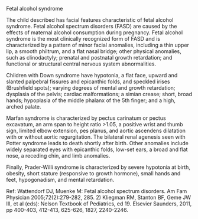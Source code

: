 Fetal alcohol syndrome

The child described has facial features characteristic of fetal alcohol syndrome. Fetal alcohol spectrum disorders (FASD) are caused by the effects of maternal alcohol consumption during pregnancy. Fetal alcohol syndrome is the most clinically recognized form of FASD and is characterized by a pattern of minor facial anomalies, including a thin upper lip, a smooth philtrum, and a flat nasal bridge; other physical anomalies, such as clinodactyly; prenatal and postnatal growth retardation; and functional or structural central nervous system abnormalities.

Children with Down syndrome have hypotonia, a flat face, upward and slanted palpebral fissures and epicanthic folds, and speckled irises (Brushfield spots); varying degrees of mental and growth retardation; dysplasia of the pelvis; cardiac malformations; a simian crease; short, broad hands; hypoplasia of the middle phalanx of the 5th finger; and a high, arched palate.

Marfan syndrome is characterized by pectus carinatum or pectus excavatum, an arm span to height ratio >1.05, a positive wrist and thumb sign, limited elbow extension, pes planus, and aortic ascendens dilatation with or without aortic regurgitation.
The bilateral renal agenesis seen with Potter syndrome leads to death shortly after birth. Other anomalies include widely separated eyes with epicanthic folds, low-set ears, a broad and flat nose, a receding chin, and limb anomalies.

Finally, Prader-Willi syndrome is characterized by severe hypotonia at birth, obesity, short stature (responsive to growth hormone), small hands and feet, hypogonadism, and mental retardation.

Ref:  Wattendorf DJ, Muenke M: Fetal alcohol spectrum disorders. Am Fam Physician 2005;72(2):279-282, 285. 2) Kliegman
RM, Stanton BF, Geme JW III, et al (eds): Nelson Textbook of Pediatrics, ed 19. Elsevier Saunders, 2011, pp 400-403,
412-413, 625-626, 1827, 2240-2246.